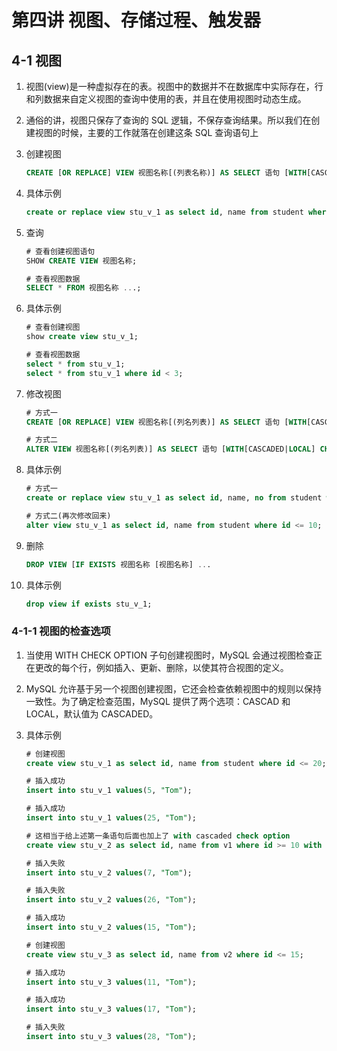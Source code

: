 # 第四讲 视图、存储过程、触发器
## 4-1 视图

1. 视图(view)是一种虚拟存在的表。视图中的数据并不在数据库中实际存在，行和列数据来自定义视图的查询中使用的表，并且在使用视图时动态生成。

2. 通俗的讲，视图只保存了查询的 SQL 逻辑，不保存查询结果。所以我们在创建视图的时候，主要的工作就落在创建这条 SQL 查询语句上

3. 创建视图

   ```SQL
   CREATE [OR REPLACE] VIEW 视图名称[(列表名称)] AS SELECT 语句 [WITH[CASCAD|LOCAL] CHECK OPTION]
   ```

4. 具体示例

   ```SQL
   create or replace view stu_v_1 as select id, name from student where id <= 10;
   ```

5. 查询

   ```SQL
   # 查看创建视图语句
   SHOW CREATE VIEW 视图名称;
   
   # 查看视图数据
   SELECT * FROM 视图名称 ...;
   ```

6. 具体示例

   ```SQL
   # 查看创建视图
   show create view stu_v_1;
   
   # 查看视图数据
   select * from stu_v_1;
   select * from stu_v_1 where id < 3;
   ```

7. 修改视图

   ```SQL
   # 方式一
   CREATE [OR REPLACE] VIEW 视图名称[(列名列表)] AS SELECT 语句 [WITH[CASCADED|LOCAL] CHECK OPTION]
   
   # 方式二
   ALTER VIEW 视图名称[(列名列表)] AS SELECT 语句 [WITH[CASCADED|LOCAL] CHECK OPTION]
   ```

8. 具体示例

   ```SQL
   # 方式一
   create or replace view stu_v_1 as select id, name, no from student where id <= 10;
   
   # 方式二(再次修改回来)
   alter view stu_v_1 as select id, name from student where id <= 10;
   ```

9. 删除

   ```SQL
   DROP VIEW [IF EXISTS 视图名称 [视图名称] ...
   ```

10. 具体示例

    ```SQL
    drop view if exists stu_v_1;
    ```

### 4-1-1 视图的检查选项

1. 当使用 WITH CHECK OPTION 子句创建视图时，MySQL 会通过视图检查正在更改的每个行，例如插入、更新、删除，以使其符合视图的定义。
2. MySQL 允许基于另一个视图创建视图，它还会检查依赖视图中的规则以保持一致性。为了确定检查范围，MySQL 提供了两个选项：CASCAD 和 LOCAL，默认值为 CASCADED。

3. 具体示例

   ```SQL
   # 创建视图
   create view stu_v_1 as select id, name from student where id <= 20; 
   
   # 插入成功
   insert into stu_v_1 values(5, "Tom");
   
   # 插入成功
   insert into stu_v_1 values(25, "Tom");
   
   # 这相当于给上述第一条语句后面也加上了 with cascaded check option 
   create view stu_v_2 as select id, name from v1 where id >= 10 with cascaded check option;
   
   # 插入失败
   insert into stu_v_2 values(7, "Tom");
   
   # 插入失败
   insert into stu_v_2 values(26, "Tom");
   
   # 插入成功
   insert into stu_v_2 values(15, "Tom");
   
   # 创建视图
   create view stu_v_3 as select id, name from v2 where id <= 15;
   
   # 插入成功
   insert into stu_v_3 values(11, "Tom");
   
   # 插入成功
   insert into stu_v_3 values(17, "Tom");
   
   # 插入失败
   insert into stu_v_3 values(28, "Tom");
   ```

